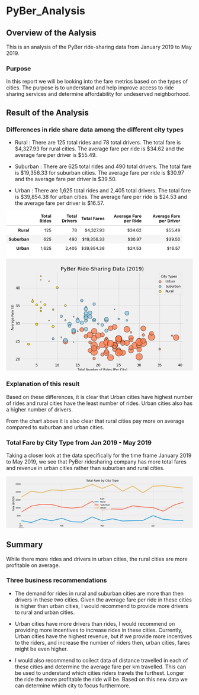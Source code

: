 # PyBer_Analysis

## Overview of the Aalysis
This is an analysis of the PyBer ride-sharing data from January 2019 to May 2019. 

### Purpose
In this report we will be looking into the fare metrics based on the types of cities. The purpose is to understand and help improve access to ride sharing services and determine affordability for undeserved neighborhood. 

## Result of the Analysis

### Differences in ride share data among the different city types

- Rural :
    There are 125 total rides and 78 total drivers. The total fare is $4,327.93 for rural cities. The average fare per ride is $34.62 and the average fare per driver is $55.49.

- Suburban :
    There are 625 total rides and 490 total drivers. The total fare is $19,356.33 for suburban cities. The average fare per ride is $30.97 and the average fare per driver is $39.50.

- Urban :
    There are 1,625 total rides and 2,405 total drivers. The total fare is $39,854.38 for urban cities. The average fare per ride is $24.53 and the average fare per driver is $16.57.

![Summary](Analysis/rideshare_summary.png)
![ScatterPlotFareSummary](Analysis/Pyber_fare_scatterPlot.png)

### Explanation of this result
Based on these differences, it is clear that Urban cities have highest number of rides and rural cities have the least number of rides. Urban cities also has a higher number of drivers. 

From the chart above it is also clear that rural cities pay more on average compared to suburban and urban cities.

### Total Fare by City Type from Jan 2019 - May 2019
Taking a closer look at the data specifically for the time frame January 2019 to May 2019, we see that PyBer ridesharing company has more total fares and revenue in urban cities rather than suburban and rural cities.

![FareSummary](Analysis/Pyber_fare_summary.png)


## Summary
While there more rides and drivers in urban cities, the rural cities are more profitable on average.

### Three business recommendations 

- The demand for rides in rural and suburban cities are more than then drivers in these two cities. Given the average fare per ride in these cities is higher than urban cities, I would recommend to provide more drivers to rural and urban cities.

- Urban cities have more drivers than rides, I would recommend on providing more incentives to increase rides in these cities. Currently, Urban cities have the highest revenue, but if we provide more incentives to the riders, and increase the number of riders then, urban cities, fares might be even higher.

- I would also recommend to collect data of distance travelled in each of these cities and determine the average fare per km travelled. This can be used to understand which cities riders travels the furthest. Longer the ride the more profitable the ride will be. Based on this new data we can determine which city to focus furthermore. 




